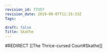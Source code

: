 ```yaml
---
revision_id: 77157
revision_date: 2019-09-07T11:15:33Z
Tags:

draft: false
Title: Skathe
---
```

#REDIRECT [[The Thrice-cursed Court#Skathe]]